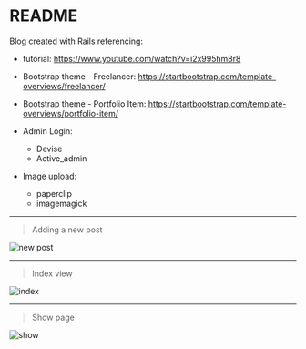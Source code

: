 # README

Blog created with Rails referencing:

- tutorial: https://www.youtube.com/watch?v=i2x995hm8r8
- Bootstrap theme - Freelancer: https://startbootstrap.com/template-overviews/freelancer/
- Bootstrap theme - Portfolio Item: https://startbootstrap.com/template-overviews/portfolio-item/
- Admin Login: 
  - Devise 
  - Active_admin 
  
- Image upload:
  - paperclip 
  - imagemagick

<hr>

> Adding a new post

![new post](https://i.imgur.com/rqjIBMc.png)

<hr>

> Index view

![index](https://i.imgur.com/Bk4LRfo.png)

<hr>

> Show page

![show](https://i.imgur.com/CAA927G.png)
